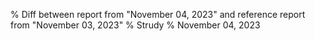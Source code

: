 % Diff between report from "November 04, 2023" and reference report from "November 03, 2023"
% Strudy
% November 04, 2023


